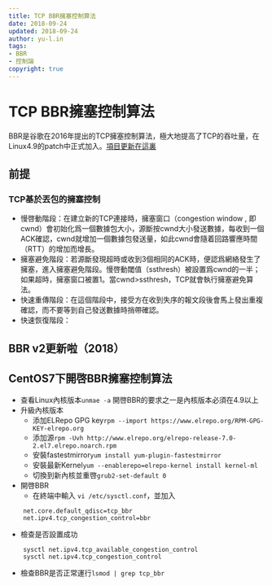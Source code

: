 ```yaml
---
title: TCP BBR擁塞控制算法
date: 2018-09-24
updated: 2018-09-24
author: yu-l.in
tags: 
- BBR
- 控制論
copyright: true
---
```


# TCP BBR擁塞控制算法
BBR是谷歌在2016年提出的TCP擁塞控制算法，極大地提高了TCP的吞吐量，在Linux4.9的patch中正式加入。[項目更新在這裏](https://github.com/google/bbr)
## 前提
### TCP基於丟包的擁塞控制
- 慢啓動階段：在建立新的TCP連接時，擁塞窗口（congestion window , 即cwnd）會初始化爲一個數據包大小，源斷按cwnd大小發送數據，每收到一個ACK確認，cwnd就增加一個數據包發送量，如此cwnd會隨着回路響應時間（RTT）的增加而增長。
- 擁塞避免階段：若源斷發現超時或收到3個相同的ACK時，便認爲網絡發生了擁塞，進入擁塞避免階段。慢啓動閾值（ssthresh）被設置爲cwnd的一半；如果超時，擁塞窗口被置1。當cwnd>ssthresh，TCP就會執行擁塞避免算法。
- 快速重傳階段：在這個階段中，接受方在收到失序的報文段後會馬上發出重複確認，而不要等到自己發送數據時捎帶確認。
- 快速恢復階段：



## BBR v2更新啦（2018）

## CentOS7下開啓BBR擁塞控制算法
- 查看Linux內核版本`unmae -a`
    開啓BBR的要求之一是內核版本必須在4.9以上
- 升級內核版本
  - 添加ELRepo GPG key`rpm --import https://www.elrepo.org/RPM-GPG-KEY-elrepo.org`
  - 添加源`rpm -Uvh http://www.elrepo.org/elrepo-release-7.0-2.el7.elrepo.noarch.rpm`
  - 安裝fastestmirror`yum install yum-plugin-fastestmirror`
  - 安裝最新Kernel`yum --enablerepo=elrepo-kernel install kernel-ml`
  - 切換到新內核並重啓`grub2-set-default 0`
- 開啓BBR
  - 在終端中輸入
      `vi /etc/sysctl.conf`，並加入
```
    net.core.default_qdisc=tcp_bbr
    net.ipv4.tcp_congestion_control=bbr
```
  - 檢查是否設置成功
```
    sysctl net.ipv4.tcp_available_congestion_control
    sysctl net.ipv4.tcp_congestion_control
```
- 檢查BBR是否正常運行`lsmod | grep tcp_bbr`
